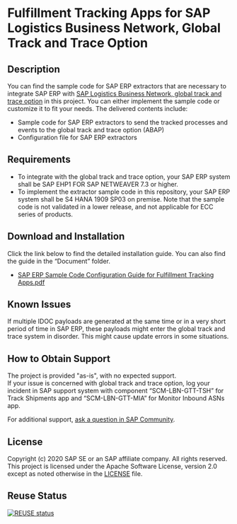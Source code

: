 # Fulfillment Tracking Apps for SAP Logistics Business Network, Global Track and Trace Option

## Description
You can find the sample code for SAP ERP extractors that are necessary to integrate SAP ERP with [SAP Logistics Business Network, global track and trace option](https://help.sap.com/viewer/product/SAP_LBN_GTT_OPTION/LBN/en-US?task=discover_task) in this project. You can either implement the sample code or customize it to fit your needs. The delivered contents include: 

* Sample code for SAP ERP extractors to send the tracked processes and events to the global track and trace option (ABAP)
* Configuration file for SAP ERP extractors

 
## Requirements

* To integrate with the global track and trace option, your SAP ERP system shall be SAP EHP1 FOR SAP NETWEAVER 7.3 or higher.
* To implement the extractor sample code in this repository, your SAP ERP system shall be S4 HANA 1909 SP03 on premise. Note that the sample code is not validated in a lower release, and not applicable for ECC series of products.


## Download and Installation
Click the link below to find the detailed installation guide. You can also find the guide in the “Document” folder.
* [SAP ERP Sample Code Configuration Guide for Fulfillment Tracking Apps.pdf](https://github.com/SAP-samples/logistics-business-network-gtt-standardapps-samples/blob/master/lbn-gtt-standard-app/Documents/SAP%20ERP%20Sample%20Code%20Configuration%20Guide%20for%20Fulfillment%20Tracking%20Apps.pdf) </br>


## Known Issues
If multiple IDOC payloads are generated at the same time or in a very short period of time in SAP ERP, these payloads might enter the global track and trace system in disorder. This might cause update errors in some situations.

## How to Obtain Support
The project is provided "as-is", with no expected support. </br>
If your issue is concerned with global track and trace option, log your incident in SAP support system with component “SCM-LBN-GTT-TSH” for Track Shipments app and “SCM-LBN-GTT-MIA” for Monitor Inbound ASNs app. 

For additional support, [ask a question in SAP Community](https://answers.sap.com/questions/ask.html?additionalTagId=73555000100800000602).

## License
Copyright (c) 2020 SAP SE or an SAP affiliate company. All rights reserved. This project is licensed under the Apache Software License, version 2.0 except as noted otherwise in the [LICENSE](https://github.com/SAP-samples/logistics-business-network-gtt-samples/blob/master/LICENSES/Apache-2.0.txt) file.   

## Reuse Status
[![REUSE status](https://api.reuse.software/badge/github.com/SAP-samples/logistics-business-network-gtt-standardapps-samples)](https://api.reuse.software/info/github.com/SAP-samples/logistics-business-network-gtt-standardapps-samples)
